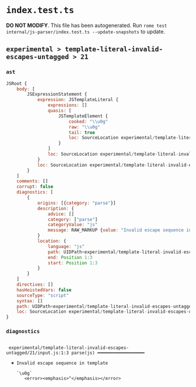 # `index.test.ts`

**DO NOT MODIFY**. This file has been autogenerated. Run `rome test internal/js-parser/index.test.ts --update-snapshots` to update.

## `experimental > template-literal-invalid-escapes-untagged > 21`

### `ast`

```javascript
JSRoot {
	body: [
		JSExpressionStatement {
			expression: JSTemplateLiteral {
				expressions: []
				quasis: [
					JSTemplateElement {
						cooked: "\\u0g"
						raw: "\\u0g"
						tail: true
						loc: SourceLocation experimental/template-literal-invalid-escapes-untagged/21/input.js 1:1-1:5
					}
				]
				loc: SourceLocation experimental/template-literal-invalid-escapes-untagged/21/input.js 1:0-1:6
			}
			loc: SourceLocation experimental/template-literal-invalid-escapes-untagged/21/input.js 1:0-1:6
		}
	]
	comments: []
	corrupt: false
	diagnostics: [
		{
			origins: [{category: "parse"}]
			description: {
				advice: []
				category: ["parse"]
				categoryValue: "js"
				message: RAW_MARKUP {value: "Invalid escape sequence in template"}
			}
			location: {
				language: "js"
				path: UIDPath<experimental/template-literal-invalid-escapes-untagged/21/input.js>
				end: Position 1:3
				start: Position 1:3
			}
		}
	]
	directives: []
	hasHoistedVars: false
	sourceType: "script"
	syntax: []
	path: UIDPath<experimental/template-literal-invalid-escapes-untagged/21/input.js>
	loc: SourceLocation experimental/template-literal-invalid-escapes-untagged/21/input.js 1:0-1:6
}
```

### `diagnostics`

```

 experimental/template-literal-invalid-escapes-untagged/21/input.js:1:3 parse(js) ━━━━━━━━━━━━━━━━━━

  ✖ Invalid escape sequence in template

    `\u0g`
       <error><emphasis>^</emphasis></error>


```
